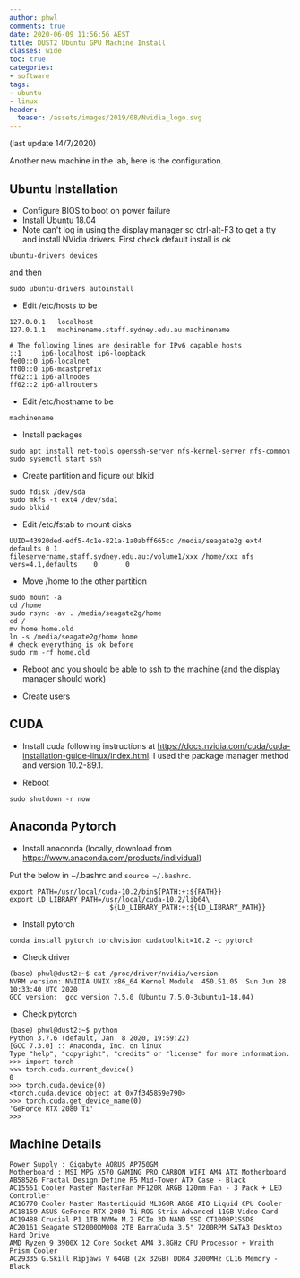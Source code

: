 ```yaml
---
author: phwl
comments: true
date: 2020-06-09 11:56:56 AEST
title: DUST2 Ubuntu GPU Machine Install
classes: wide
toc: true
categories:
- software
tags:
- ubuntu
- linux
header:
  teaser: /assets/images/2019/08/Nvidia_logo.svg
---
```


(last update 14/7/2020)  

Another new machine in the lab, here is the configuration.

## Ubuntu Installation

* Configure BIOS to boot on power failure
* Install Ubuntu 18.04
* Note can't log in using the display manager so ctrl-alt-F3 to get a tty and install NVidia drivers.  First check default install is ok 

```
ubuntu-drivers devices
```

and then

```
sudo ubuntu-drivers autoinstall
```

* Edit /etc/hosts to be 

```
127.0.0.1	localhost
127.0.1.1	machinename.staff.sydney.edu.au machinename

# The following lines are desirable for IPv6 capable hosts
::1     ip6-localhost ip6-loopback
fe00::0 ip6-localnet
ff00::0 ip6-mcastprefix
ff02::1 ip6-allnodes
ff02::2 ip6-allrouters
```

* Edit /etc/hostname to be

```
machinename
```

 * Install packages

```
sudo apt install net-tools openssh-server nfs-kernel-server nfs-common
sudo sysemctl start ssh
```

 * Create partition and figure out blkid

```
sudo fdisk /dev/sda
sudo mkfs -t ext4 /dev/sda1
sudo blkid
```

 * Edit /etc/fstab to mount disks

```
UUID=43920ded-edf5-4c1e-821a-1a0abff665cc /media/seagate2g ext4 defaults 0 1
fileservername.staff.sydney.edu.au:/volume1/xxx /home/xxx nfs   vers=4.1,defaults    0       0
```

 * Move /home to the other partition

```
sudo mount -a
cd /home
sudo rsync -av . /media/seagate2g/home
cd /
mv home home.old
ln -s /media/seagate2g/home home
# check everything is ok before
sudo rm -rf home.old
```

 * Reboot and you should be able to ssh to the machine (and the display manager should work)

 * Create users

## CUDA 
 * Install cuda following instructions at <https://docs.nvidia.com/cuda/cuda-installation-guide-linux/index.html>. I used the package manager method and version 10.2-89.1. 

 * Reboot

```
sudo shutdown -r now
```

## Anaconda Pytorch
 * Install anaconda (locally, download from <https://www.anaconda.com/products/individual>)

Put the below in ~/.bashrc and ```source ~/.bashrc```.

```
export PATH=/usr/local/cuda-10.2/bin${PATH:+:${PATH}}
export LD_LIBRARY_PATH=/usr/local/cuda-10.2/lib64\
                         ${LD_LIBRARY_PATH:+:${LD_LIBRARY_PATH}}
```

 * Install pytorch 

```
conda install pytorch torchvision cudatoolkit=10.2 -c pytorch
```

 * Check driver

```
(base) phwl@dust2:~$ cat /proc/driver/nvidia/version
NVRM version: NVIDIA UNIX x86_64 Kernel Module  450.51.05  Sun Jun 28 10:33:40 UTC 2020
GCC version:  gcc version 7.5.0 (Ubuntu 7.5.0-3ubuntu1~18.04) 
```

 * Check pytorch

```
(base) phwl@dust2:~$ python
Python 3.7.6 (default, Jan  8 2020, 19:59:22) 
[GCC 7.3.0] :: Anaconda, Inc. on linux
Type "help", "copyright", "credits" or "license" for more information.
>>> import torch
>>> torch.cuda.current_device()
0
>>> torch.cuda.device(0)
<torch.cuda.device object at 0x7f345859e790>
>>> torch.cuda.get_device_name(0)
'GeForce RTX 2080 Ti'
>>> 

```

## Machine Details

```
Power Supply : Gigabyte AORUS AP750GM
Motherboard : MSI MPG X570 GAMING PRO CARBON WIFI AM4 ATX Motherboard          
AB58526 Fractal Design Define R5 Mid-Tower ATX Case - Black 
AC15551 Cooler Master MasterFan MF120R ARGB 120mm Fan - 3 Pack + LED Controller 
AC16770 Cooler Master MasterLiquid ML360R ARGB AIO Liquid CPU Cooler 
AC18159 ASUS GeForce RTX 2080 Ti ROG Strix Advanced 11GB Video Card 
AC19488 Crucial P1 1TB NVMe M.2 PCIe 3D NAND SSD CT1000P1SSD8 
AC20161 Seagate ST2000DM008 2TB BarraCuda 3.5" 7200RPM SATA3 Desktop Hard Drive 
AMD Ryzen 9 3900X 12 Core Socket AM4 3.8GHz CPU Processor + Wraith Prism Cooler
AC29335 G.Skill Ripjaws V 64GB (2x 32GB) DDR4 3200MHz CL16 Memory - Black 
```

